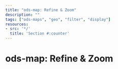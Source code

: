 ```yaml
---
title: "ods-map: Refine & Zoom"
description: ""
tags: ["ods-maps", "geo", "filter", "display"]
resources:
- src: '*/'
  title: 'Section #:counter'
---
```


# ods-map: Refine & Zoom 

